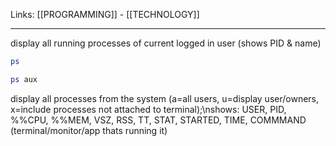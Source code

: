Links: [[PROGRAMMING]] - [[TECHNOLOGY]]

--- 
display all running processes of current logged in user (shows PID & name)

```sh
ps
```



```sh
ps aux
```
display all processes from the system (a=all users, u=display user/owners, x=include processes not attached to terminal);\nshows: USER, PID, %%CPU, %%MEM, VSZ, RSS, TT, STAT, STARTED, TIME, COMMMAND (terminal/monitor/app thats running it)